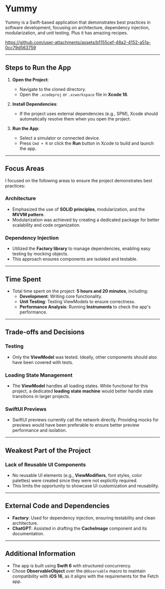 # Yummy

Yummy is a Swift-based application that demonstrates best practices in software development, focusing on architecture, dependency injection, modularization, and unit testing. Plus it has amazing recipes. 




https://github.com/user-attachments/assets/b1155cef-48a2-4152-a51a-0cc79d563759


---

## Steps to Run the App

1. **Open the Project**:
   - Navigate to the cloned directory.
   - Open the `.xcodeproj` or `.xcworkspace` file in **Xcode 16**.

2. **Install Dependencies**:
   - If the project uses external dependencies (e.g., SPM), Xcode should automatically resolve them when you open the project.

3. **Run the App**:
   - Select a simulator or connected device.
   - Press `Cmd + R` or click the **Run** button in Xcode to build and launch the app.

---

## Focus Areas

I focused on the following areas to ensure the project demonstrates best practices:

### Architecture
- Emphasized the use of **SOLID principles**, modularization, and the **MVVM pattern**.
- Modularization was achieved by creating a dedicated package for better scalability and code organization.

### Dependency Injection
- Utilized the **Factory library** to manage dependencies, enabling easy testing by mocking objects.
- This approach ensures components are isolated and testable.

---

## Time Spent

- Total time spent on the project: **5 hours and 20 minutes**, including:
  - **Development**: Writing core functionality.
  - **Unit Testing**: Testing ViewModels to ensure correctness.
  - **Performance Analysis**: Running **Instruments** to check the app's performance.

---

## Trade-offs and Decisions

### Testing
- Only the **ViewModel** was tested. Ideally, other components should also have been covered with tests.

### Loading State Management
- The **ViewModel** handles all loading states. While functional for this project, a dedicated **loading state machine** would better handle state transitions in larger projects.

### SwiftUI Previews
- SwiftUI previews currently call the network directly. Providing mocks for previews would have been preferable to ensure better preview performance and isolation.

---

## Weakest Part of the Project

### Lack of Reusable UI Components
- No reusable UI elements (e.g., **ViewModifiers**, font styles, color palettes) were created since they were not explicitly required.
- This limits the opportunity to showcase UI customization and reusability.

---

## External Code and Dependencies

- **Factory**: Used for dependency injection, ensuring testability and clean architecture.
- **ChatGPT**: Assisted in drafting the **CacheImage** component and its documentation.

---

## Additional Information

- The app is built using **Swift 6** with structured concurrency.
- Chose **ObservableObject** over the `@Observable` macro to maintain compatibility with **iOS 16**, as it aligns with the requirements for the Fetch app. 
